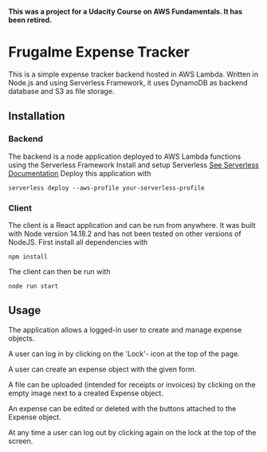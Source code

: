 **This was a project for a Udacity Course on AWS Fundamentals. It has been retired.**

# Frugalme Expense Tracker

This is a simple expense tracker backend hosted in AWS Lambda. Written in Node.js and using Serverless Framework, it
uses DynamoDB as backend database and S3 as file storage.

## Installation

### Backend

The backend is a node application deployed to AWS Lambda functions using the Serverless Framework Install and setup
Serverless [See Serverless Documentation](https://www.serverless.com/framework/docs)
Deploy this application with

```serverless deploy --aws-profile your-serverless-profile```

### Client

The client is a React application and can be run from anywhere. It was built with Node version 14.18.2 and has not been
tested on other versions of NodeJS. First install all dependencies with

```npm install```

The client can then be run with

```node run start```

## Usage

The application allows a logged-in user to create and manage expense objects.

A user can log in by clicking on the 'Lock'- icon at the top of the page.

A user can create an expense object with the given form.

A file can be uploaded (intended for receipts or invoices) by clicking on the empty image next to a created Expense
object.

An expense can be edited or deleted with the buttons attached to the Expense object. 

At any time a user can log out by clicking again on the lock at the top of the screen. 
